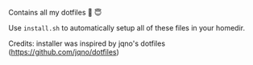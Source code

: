 Contains all my dotfiles 🍩 😇

Use `install.sh` to automatically setup all of these files in your homedir. 



Credits: installer was inspired by jqno's dotfiles (https://github.com/jqno/dotfiles)
